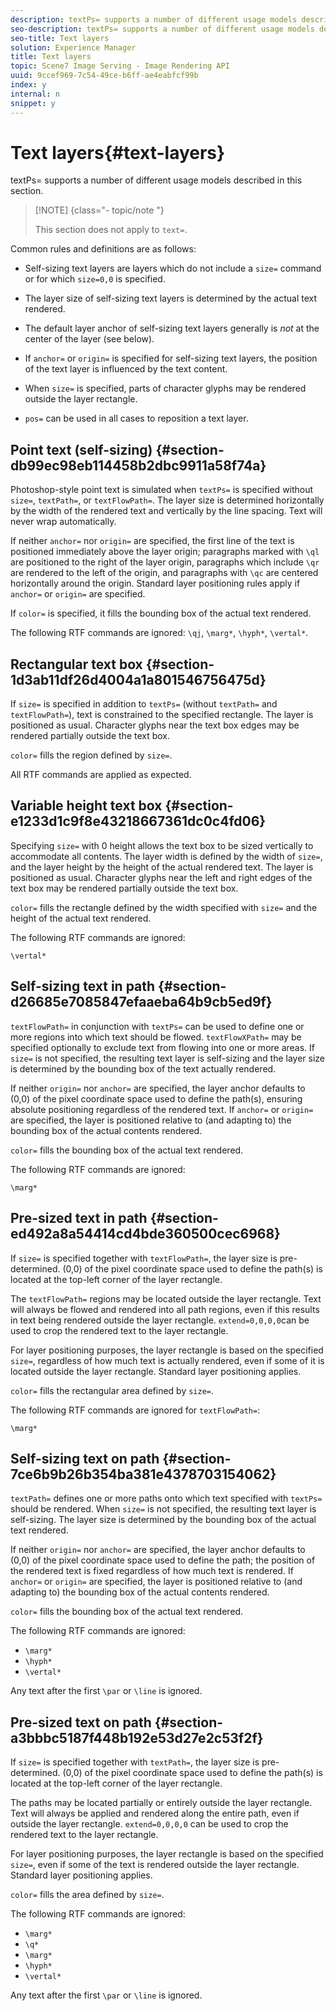 ```yaml
---
description: textPs= supports a number of different usage models described in this section.
seo-description: textPs= supports a number of different usage models described in this section.
seo-title: Text layers
solution: Experience Manager
title: Text layers
topic: Scene7 Image Serving - Image Rendering API
uuid: 9ccef969-7c54-49ce-b6ff-ae4eabfcf99b
index: y
internal: n
snippet: y
---
```


# Text layers{#text-layers}

textPs= supports a number of different usage models described in this section.

>[!NOTE] {class="- topic/note "}
>
>This section does not apply to `text=`.

Common rules and definitions are as follows:

* Self-sizing text layers are layers which do not include a `size=` command or for which `size=0,0` is specified. 

* The layer size of self-sizing text layers is determined by the actual text rendered. 
* The default layer anchor of self-sizing text layers generally is *not* at the center of the layer (see below). 
* If `anchor=` or `origin=` is specified for self-sizing text layers, the position of the text layer is influenced by the text content. 

* When `size=` is specified, parts of character glyphs may be rendered outside the layer rectangle. 
* `pos=` can be used in all cases to reposition a text layer.

## Point text (self-sizing) {#section-db99ec98eb114458b2dbc9911a58f74a}

Photoshop-style point text is simulated when `textPs=` is specified without `size=`, `textPath=`, or `textFlowPath=`. The layer size is determined horizontally by the width of the rendered text and vertically by the line spacing. Text will never wrap automatically.

If neither `anchor=` nor `origin=` are specified, the first line of the text is positioned immediately above the layer origin; paragraphs marked with `\ql` are positioned to the right of the layer origin, paragraphs which include `\qr` are rendered to the left of the origin, and paragraphs with `\qc` are centered horizontally around the origin. Standard layer positioning rules apply if `anchor=` or `origin=` are specified.

If `color=` is specified, it fills the bounding box of the actual text rendered.

The following RTF commands are ignored: `\qj`, `\marg*`, `\hyph*`, `\vertal*`.

## Rectangular text box {#section-1d3ab11df26d4004a1a801546756475d}

If `size=` is specified in addition to `textPs=` (without `textPath=` and `textFlowPath=`), text is constrained to the specified rectangle. The layer is positioned as usual. Character glyphs near the text box edges may be rendered partially outside the text box.

`color=` fills the region defined by `size=`.

All RTF commands are applied as expected.

## Variable height text box {#section-e1233d1c9f8e43218667361dc0c4fd06}

Specifying `size=` with 0 height allows the text box to be sized vertically to accommodate all contents. The layer width is defined by the width of `size=`, and the layer height by the height of the actual rendered text. The layer is positioned as usual. Character glyphs near the left and right edges of the text box may be rendered partially outside the text box.

`color=` fills the rectangle defined by the width specified with `size=` and the height of the actual text rendered.

The following RTF commands are ignored:

`\vertal*`

## Self-sizing text in path {#section-d26685e7085847efaaeba64b9cb5ed9f}

`textFlowPath=` in conjunction with `textPs=` can be used to define one or more regions into which text should be flowed. `textFlowXPath=` may be specified optionally to exclude text from flowing into one or more areas. If `size=` is not specified, the resulting text layer is self-sizing and the layer size is determined by the bounding box of the text actually rendered.

If neither `origin=` nor `anchor=` are specified, the layer anchor defaults to (0,0) of the pixel coordinate space used to define the path(s), ensuring absolute positioning regardless of the rendered text. If `anchor=` or `origin=` are specified, the layer is positioned relative to (and adapting to) the bounding box of the actual contents rendered.

`color=` fills the bounding box of the actual text rendered.

The following RTF commands are ignored:

`\marg*`

## Pre-sized text in path {#section-ed492a8a54414cd4bde360500cec6968}

If `size=` is specified together with `textFlowPath=`, the layer size is pre-determined. (0,0) of the pixel coordinate space used to define the path(s) is located at the top-left corner of the layer rectangle.

The `textFlowPath=` regions may be located outside the layer rectangle. Text will always be flowed and rendered into all path regions, even if this results in text being rendered outside the layer rectangle. `extend=0,0,0,0`can be used to crop the rendered text to the layer rectangle.

For layer positioning purposes, the layer rectangle is based on the specified `size=`, regardless of how much text is actually rendered, even if some of it is located outside the layer rectangle. Standard layer positioning applies.

`color=` fills the rectangular area defined by `size=`.

The following RTF commands are ignored for `textFlowPath=`:

`\marg*`

## Self-sizing text on path {#section-7ce6b9b26b354ba381e4378703154062}

`textPath=` defines one or more paths onto which text specified with `textPs=` should be rendered. When `size=` is not specified, the resulting text layer is self-sizing. The layer size is determined by the bounding box of the actual text rendered.

If neither `origin=` nor `anchor=` are specified, the layer anchor defaults to (0,0) of the pixel coordinate space used to define the path; the position of the rendered text is fixed regardless of how much text is rendered. If `anchor=` or `origin=` are specified, the layer is positioned relative to (and adapting to) the bounding box of the actual contents rendered.

`color=` fills the bounding box of the actual text rendered.

The following RTF commands are ignored:

* `\marg*` 
* `\hyph*` 
* `\vertal*`

Any text after the first `\par` or `\line` is ignored.

## Pre-sized text on path {#section-a3bbbc5187f448b192e53d27e2c53f2f}

If `size=` is specified together with `textPath=`, the layer size is pre-determined. (0,0) of the pixel coordinate space used to define the path(s) is located at the top-left corner of the layer rectangle.

The paths may be located partially or entirely outside the layer rectangle. Text will always be applied and rendered along the entire path, even if outside the layer rectangle. `extend=0,0,0,0` can be used to crop the rendered text to the layer rectangle.

For layer positioning purposes, the layer rectangle is based on the specified `size=`, even if some of the text is rendered outside the layer rectangle. Standard layer positioning applies.

`color=` fills the area defined by `size=`.

The following RTF commands are ignored:

* `\marg*` 
* `\q*` 
* `\marg*` 
* `\hyph*` 
* `\vertal*`

Any text after the first `\par` or `\line` is ignored. 

